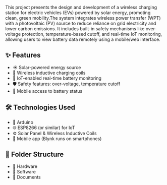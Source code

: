 This project presents the design and development of a wireless charging station for electric vehicles (EVs) powered by solar energy, promoting clean, green mobility.The system integrates wireless power transfer (WPT) with a photovoltaic (PV) source to reduce reliance on grid electricity and lower carbon emissions.
It includes built-in safety mechanisms like over-voltage protection, temperature-based cutoff, and real-time IoT monitoring, allowing users to view battery data remotely using a mobile/web interface.
## ✨ Features
- ☀️ Solar-powered energy source
- 🔋 Wireless inductive charging coils
- 📶 IoT-enabled real-time battery monitoring
- 🛡️ Safety features: over-voltage, temperature cutoff
- 📱 Mobile access to battery status
## 🛠️ Technologies Used
- 🔌 Arduino  
- 🌐 ESP8266 (or similar) for IoT  
- ⚙️ Solar Panel & Wireless Inductive Coils
-  📱	Mobile app (Blynk runs on smartphones)
## 📁 Folder Structure
- 📂 Hardware
- 📂 Software
- 📂 Documents
 
